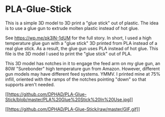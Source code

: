 # PLA-Glue-Stick
This is a simple 3D model to 3D print a "glue stick" out of plastic. The idea is to use a glue gun to extrude molten plastic instead of hot glue.

See https://wp.me/pk3lN-1dUM for the full story. In short, I used a high temperature glue gun with a "glue stick" 3D printed from PLA instead of a real glue stick. As a result, the glue gun uses PLA instead of hot glue. This file is the 3D model I used to print the "glue stick" out of PLA.

This 3D model has notches in it to engage the feed arm on my glue gun, an 80W "Surebonder" high temperature gun from Amazon.
However, different gun models may have different feed systems. YMMV.  I printed mine at 75% infill, oriented with the ramps of the notches pointing "down" so that supports aren't needed.

[[https://github.com/DPHAD/PLA-Glue-Stick/blob/master/PLA%20Glue%20Stick%20In%20Use.jpg]]

[[https://github.com/DPHAD/PLA-Glue-Stick/raw/master/GIF.gif]]
